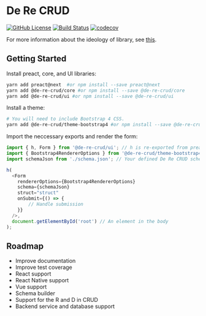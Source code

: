 # De Re CRUD

[![GitHub License](https://img.shields.io/github/license/DeReCRUD/de-re-crud.svg)](https://github.com/DeReCRUD/de-re-crud/blob/master/LICENSE) [![Build Status](https://dev.azure.com/DeReCRUD/de-re-crud/_apis/build/status/DeReCRUD.de-re-crud?branchName=master)](https://dev.azure.com/DeReCRUD/de-re-crud/_build/latest?definitionId=1?branchName=master) [![codecov](https://codecov.io/gh/DeReCRUD/de-re-crud/branch/master/graph/badge.svg)](https://codecov.io/gh/DeReCRUD/de-re-crud)

For more information about the ideology of library, see [this](docs/ideology.md).

## Getting Started

Install preact, core, and UI libraries:

```bash
yarn add preact@next  #or npm install --save preact@next
yarn add @de-re-crud/core #or npm install --save @de-re-crud/core 
yarn add @de-re-crud/ui #or npm install --save @de-re-crud/ui 
```

Install a theme:

```bash
# You will need to include Bootstrap 4 CSS.
yarn add @de-re-crud/theme-bootstrap4 #or npm install --save @de-re-crud/theme-bootstrap4
```

Import the neccessary exports and render the form:

```typescript
import { h, Form } from '@de-re-crud/ui'; // h is re-exported from preact for convenience
import { Bootstrap4RendererOptions } from '@de-re-crud/theme-bootstrap4';
import schemaJson from './schema.json'; // Your defined De Re CRUD schema

h(
  <Form
    rendererOptions={Bootstrap4RendererOptions}
    schema={schemaJson}
    struct="struct"
    onSubmit={() => {
        // Handle submission
    }}
  />,
  document.getElementById('root') // An element in the body
);
```

## Roadmap

- Improve documentation
- Improve test coverage
- React support
- React Native support
- Vue support
- Schema builder
- Support for the R and D in CRUD
- Backend service and database support
